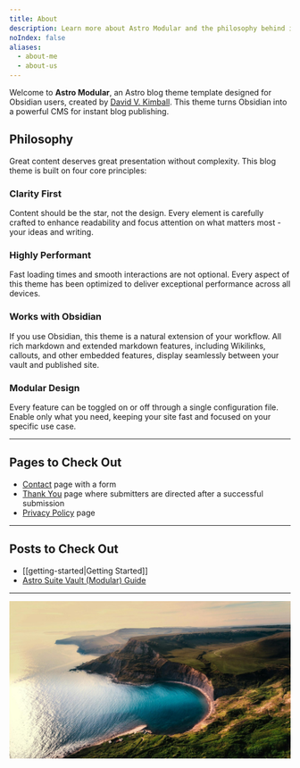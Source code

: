 ```yaml
---
title: About
description: Learn more about Astro Modular and the philosophy behind its design approach.
noIndex: false
aliases:
  - about-me
  - about-us
---
```

Welcome to **Astro Modular**, an Astro blog theme template designed for Obsidian users, created by [David V. Kimball](https://davidvkimball.com). This theme turns Obsidian into a powerful CMS for instant blog publishing.

## Philosophy

Great content deserves great presentation without complexity. This blog theme is built on four core principles:

### Clarity First
Content should be the star, not the design. Every element is carefully crafted to enhance readability and focus attention on what matters most - your ideas and writing.

### Highly Performant
Fast loading times and smooth interactions are not optional. Every aspect of this theme has been optimized to deliver exceptional performance across all devices.

### Works with Obsidian
If you use Obsidian, this theme is a natural extension of your workflow. All rich markdown and extended markdown features, including Wikilinks, callouts, and other embedded features, display seamlessly between your vault and published site.

### Modular Design
Every feature can be toggled on or off through a single configuration file. Enable only what you need, keeping your site fast and focused on your specific use case.

---

## Pages to Check Out

- [Contact](pages/contact.md) page with a form
- [Thank You](pages/thank-you.md) page where submitters are directed after a successful submission 
- [Privacy Policy](pages/privacy-policy.md) page

---

## Posts to Check Out
- [[getting-started|Getting Started]]
- [Astro Suite Vault (Modular) Guide](posts/astro-suite-vault-modular-guide.md) 

---
![Photograph of a lush, green cove.](images/water.jpg)